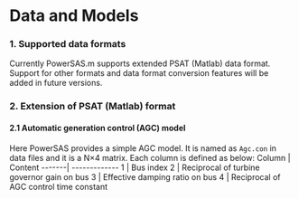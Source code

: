 # Data and Models
### 1. Supported data formats
Currently PowerSAS.m supports extended PSAT (Matlab) data format. Support for other formats and data format conversion features will be added in future versions.

### 2. Extension of PSAT (Matlab) format
#### 2.1 Automatic generation control (AGC) model
Here PowerSAS provides a simple AGC model. It is named as `Agc.con` in data files and it is a N$\times$4 matrix. Each column is defined as below:
Column  | Content
-------| -------------
1 | Bus index
2 | Reciprocal of turbine governor gain on bus
3 | Effective damping ratio on bus
4 | Reciprocal of AGC control time constant 
